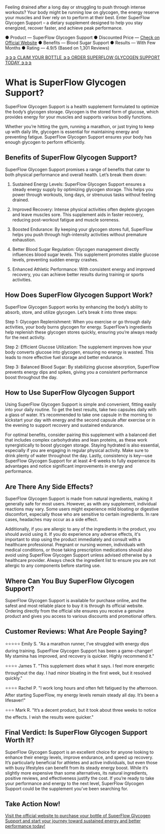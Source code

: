 Feeling drained after a long day or struggling to push through intense workouts? Your body might be running low on glycogen, the energy reserve your muscles and liver rely on to perform at their best. Enter SuperFlow Glycogen Support – a dietary supplement designed to help you stay energized, recover faster, and achieve peak performance.

● Product — SuperFlow Glycogen Support
● Discounted Price — [Check on Official Website](https://atozsupplement.com/superflow-glycogen-support/)
● Benefits — Blood Sugar Support
● Results — With Few Months
● Rating — 4.9/5 (Based on 1,301 Reviews)

[➲➲➲ CLAIM YOUR BOTTLE ➲➲ ORDER SUPERFLOW GLYCOGEN SUPPORT TODAY ➲➲➲](https://atozsupplement.com/superflow-glycogen-support/)

# What is SuperFlow Glycogen Support?

SuperFlow Glycogen Support is a health supplement formulated to optimize the body’s glycogen storage. Glycogen is the stored form of glucose, which provides energy for your muscles and supports various bodily functions.

Whether you’re hitting the gym, running a marathon, or just trying to keep up with daily life, glycogen is essential for maintaining energy and preventing fatigue. SuperFlow Glycogen Support ensures your body has enough glycogen to perform efficiently.

## Benefits of SuperFlow Glycogen Support?

SuperFlow Glycogen Support promises a range of benefits that cater to both physical performance and overall health. Let’s break them down:

1. Sustained Energy Levels: SuperFlow Glycogen Support ensures a steady energy supply by optimizing glycogen storage. This helps you power through workouts, long days, or strenuous tasks without feeling drained.

2. Improved Recovery: Intense physical activities often deplete glycogen and leave muscles sore. This supplement aids in faster recovery, reducing post-workout fatigue and muscle soreness.

3. Boosted Endurance: By keeping your glycogen stores full, SuperFlow helps you push through high-intensity activities without premature exhaustion.

4. Better Blood Sugar Regulation: Glycogen management directly influences blood sugar levels. This supplement promotes stable glucose levels, preventing sudden energy crashes.

5. Enhanced Athletic Performance: With consistent energy and improved recovery, you can achieve better results during training or sports activities.

## How Does SuperFlow Glycogen Support Work?

SuperFlow Glycogen Support works by enhancing the body’s ability to absorb, store, and utilize glycogen. Let’s break it into three steps:

Step 1: Glycogen Replenishment: When you exercise or go through daily activities, your body burns glycogen for energy. SuperFlow’s ingredients help replenish these glycogen stores quickly, ensuring you’re always ready for the next activity.

Step 2: Efficient Glucose Utilization: The supplement improves how your body converts glucose into glycogen, ensuring no energy is wasted. This leads to more effective fuel storage and better endurance.

Step 3: Balanced Blood Sugar: By stabilizing glucose absorption, SuperFlow prevents energy dips and spikes, giving you a consistent performance boost throughout the day.

## How to Use SuperFlow Glycogen Support

Using SuperFlow Glycogen Support is simple and convenient, fitting easily into your daily routine. To get the best results, take two capsules daily with a glass of water. It’s recommended to take one capsule in the morning to kickstart your day with energy and the second capsule after exercise or in the evening to support recovery and sustained endurance.

For optimal benefits, consider pairing this supplement with a balanced diet that includes complex carbohydrates and lean proteins, as these work synergistically to boost glycogen storage. Staying hydrated is also essential, especially if you are engaging in regular physical activity. Make sure to drink plenty of water throughout the day. Lastly, consistency is key—use SuperFlow Glycogen Support for at least 4–6 weeks to fully experience its advantages and notice significant improvements in energy and performance.

## Are There Any Side Effects?

SuperFlow Glycogen Support is made from natural ingredients, making it generally safe for most users. However, as with any supplement, individual reactions may vary. Some users might experience mild bloating or digestive discomfort, especially those who are sensitive to certain ingredients. In rare cases, headaches may occur as a side effect.

Additionally, if you are allergic to any of the ingredients in the product, you should avoid using it. If you do experience any adverse effects, it's important to stop using the product immediately and consult with a healthcare professional. Pregnant or nursing women, individuals with medical conditions, or those taking prescription medications should also avoid using SuperFlow Glycogen Support unless advised otherwise by a healthcare provider. Always check the ingredient list to ensure you are not allergic to any components before starting use.

## Where Can You Buy SuperFlow Glycogen Support?

SuperFlow Glycogen Support is available for purchase online, and the safest and most reliable place to buy it is through its official website. Ordering directly from the official site ensures you receive a genuine product and gives you access to various discounts and promotional offers.

## Customer Reviews: What Are People Saying?

⭐⭐⭐⭐⭐ Emily S. "As a marathon runner, I’ve struggled with energy dips during training. SuperFlow Glycogen Support has been a game-changer! My stamina has improved, and recovery is quicker. Highly recommend it."

⭐⭐⭐⭐ James T. "This supplement does what it says. I feel more energetic throughout the day. I had minor bloating in the first week, but it resolved quickly."

⭐⭐⭐⭐ Rachel P. "I work long hours and often felt fatigued by the afternoon. After starting SuperFlow, my energy levels remain steady all day. It’s been a lifesaver!"

⭐⭐⭐ Mark R. "It’s a decent product, but it took about three weeks to notice the effects. I wish the results were quicker."

## Final Verdict: Is SuperFlow Glycogen Support Worth It?

SuperFlow Glycogen Support is an excellent choice for anyone looking to enhance their energy levels, improve endurance, and speed up recovery. It’s particularly beneficial for athletes and active individuals, but even those with busy lifestyles can benefit from its steady energy boost. While it’s slightly more expensive than some alternatives, its natural ingredients, positive reviews, and effectiveness justify the cost. If you’re ready to take your performance and energy to the next level, SuperFlow Glycogen Support could be the supplement you’ve been searching for.

## Take Action Now!

[Visit the official website to purchase your bottle of SuperFlow Glycogen Support and start your journey toward sustained energy and better performance today!](https://atozsupplement.com/superflow-glycogen-support/)
